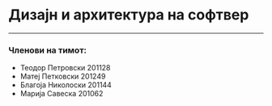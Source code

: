 # Дизајн и архитектура на софтвер

***

### Членови на тимот:
- Теодор Петровски 201128
- Матеј Петковски 201249
- Благоја Николоски 201144
- Марија Савеска 201062
